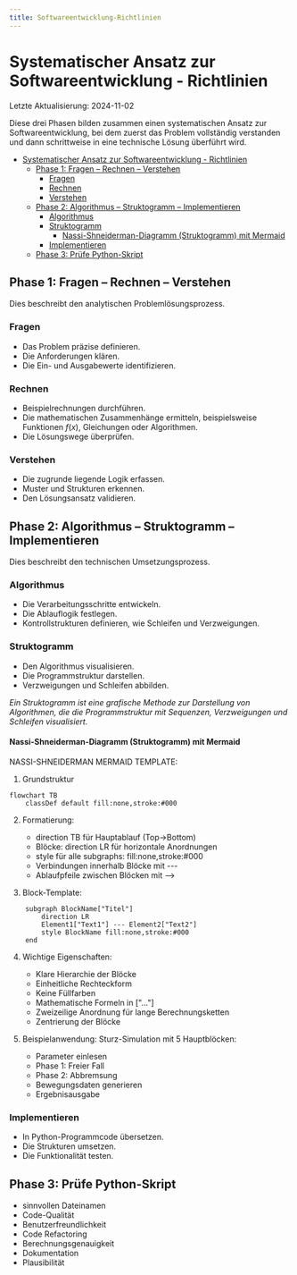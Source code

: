 ```yaml
---
title: Softwareentwicklung-Richtlinien
---
```


# Systematischer Ansatz zur Softwareentwicklung - Richtlinien

Letzte Aktualisierung: 2024-11-02

Diese drei Phasen bilden zusammen einen systematischen Ansatz zur Softwareentwicklung, bei dem zuerst das Problem vollständig verstanden und dann schrittweise in eine technische Lösung überführt wird.

- [Systematischer Ansatz zur Softwareentwicklung - Richtlinien](#systematischer-ansatz-zur-softwareentwicklung---richtlinien)
  - [Phase 1: Fragen – Rechnen – Verstehen](#phase-1-fragen--rechnen--verstehen)
    - [Fragen](#fragen)
    - [Rechnen](#rechnen)
    - [Verstehen](#verstehen)
  - [Phase 2: Algorithmus – Struktogramm – Implementieren](#phase-2-algorithmus--struktogramm--implementieren)
    - [Algorithmus](#algorithmus)
    - [Struktogramm](#struktogramm)
      - [Nassi-Shneiderman-Diagramm (Struktogramm) mit Mermaid](#nassi-shneiderman-diagramm-struktogramm-mit-mermaid)
    - [Implementieren](#implementieren)
  - [Phase 3: Prüfe Python-Skript](#phase-3-prüfe-python-skript)

## Phase 1: Fragen – Rechnen – Verstehen

Dies beschreibt den analytischen Problemlösungsprozess.

### Fragen

- Das Problem präzise definieren.
- Die Anforderungen klären.
- Die Ein- und Ausgabewerte identifizieren.

### Rechnen

- Beispielrechnungen durchführen.
- Die mathematischen Zusammenhänge ermitteln, beispielsweise Funktionen $f(x)$, Gleichungen oder Algorithmen.
- Die Lösungswege überprüfen.

### Verstehen

- Die zugrunde liegende Logik erfassen.
- Muster und Strukturen erkennen.
- Den Lösungsansatz validieren.

## Phase 2: Algorithmus – Struktogramm – Implementieren

Dies beschreibt den technischen Umsetzungsprozess.

### Algorithmus

- Die Verarbeitungsschritte entwickeln.
- Die Ablauflogik festlegen.
- Kontrollstrukturen definieren, wie Schleifen und Verzweigungen.

### Struktogramm

- Den Algorithmus visualisieren.
- Die Programmstruktur darstellen.
- Verzweigungen und Schleifen abbilden.

*Ein Struktogramm ist eine grafische Methode zur Darstellung von Algorithmen, die die Programmstruktur mit Sequenzen, Verzweigungen und Schleifen visualisiert.*

#### Nassi-Shneiderman-Diagramm (Struktogramm) mit Mermaid

NASSI-SHNEIDERMAN MERMAID TEMPLATE:

1. Grundstruktur
```mermaid
flowchart TB
    classDef default fill:none,stroke:#000
```

2. Formatierung:
   - direction TB für Hauptablauf (Top->Bottom)
   - Blöcke: direction LR für horizontale Anordnungen
   - style für alle subgraphs: fill:none,stroke:#000
   - Verbindungen innerhalb Blöcke mit ---
   - Ablaufpfeile zwischen Blöcken mit -->

3. Block-Template:
```
    subgraph BlockName["Titel"]
        direction LR
        Element1["Text1"] --- Element2["Text2"]
        style BlockName fill:none,stroke:#000
    end
```

4. Wichtige Eigenschaften:
   - Klare Hierarchie der Blöcke
   - Einheitliche Rechteckform
   - Keine Füllfarben
   - Mathematische Formeln in ["..."]
   - Zweizeilige Anordnung für lange Berechnungsketten
   - Zentrierung der Blöcke

5. Beispielanwendung: Sturz-Simulation mit 5 Hauptblöcken:
   - Parameter einlesen
   - Phase 1: Freier Fall
   - Phase 2: Abbremsung 
   - Bewegungsdaten generieren
   - Ergebnisausgabe


### Implementieren

- In Python-Programmcode übersetzen.
- Die Strukturen umsetzen.
- Die Funktionalität testen.

## Phase 3: Prüfe Python-Skript

- sinnvollen Dateinamen
- Code-Qualität
- Benutzerfreundlichkeit
- Code Refactoring
- Berechnungsgenauigkeit
- Dokumentation
- Plausibilität
